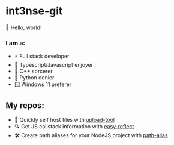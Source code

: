 # int3nse-git

👋 Hello, world!

### I am a:

* ⚡ Full stack developer
* 🚀 Typescript/Javascript enjoyer
* 🔮 C++ sorcerer
* 🐍 Python denier
* 🪟 Windows 11 preferer

## My repos:

* 📂 Quickly self host files with [upload-tool](https://github.com/int3nse-git/upload-tool)
* 🔍 Get JS callstack information with [easy-reflect](https://github.com/int3nse-git/easy-reflect)
* 🛠️ Create path aliases for your NodeJS project with [path-alias](https://github.com/int3nse-git/path-alias)